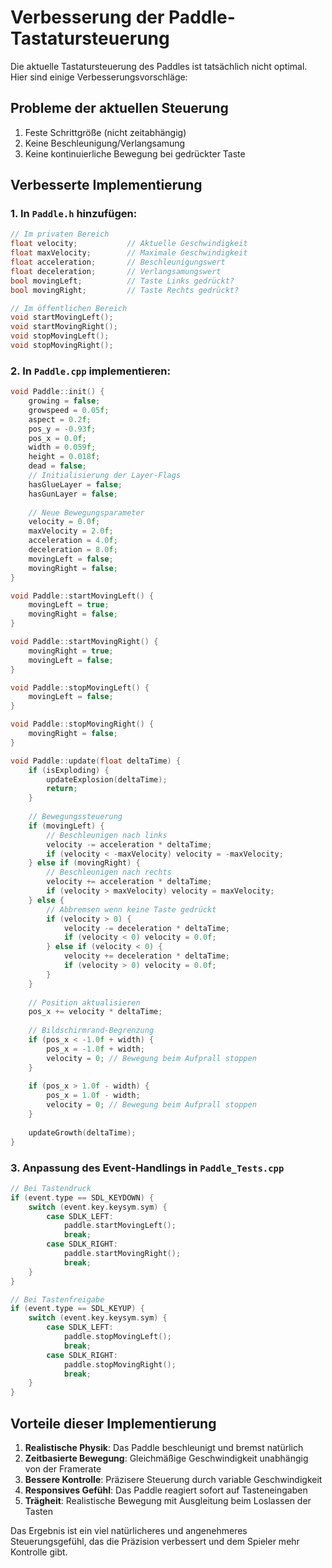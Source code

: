 # Verbesserung der Paddle-Tastatursteuerung

Die aktuelle Tastatursteuerung des Paddles ist tatsächlich nicht optimal. Hier sind einige Verbesserungsvorschläge:

## Probleme der aktuellen Steuerung

1. Feste Schrittgröße (nicht zeitabhängig)
2. Keine Beschleunigung/Verlangsamung
3. Keine kontinuierliche Bewegung bei gedrückter Taste

## Verbesserte Implementierung

### 1. In `Paddle.h` hinzufügen:

```cpp
// Im privaten Bereich
float velocity;           // Aktuelle Geschwindigkeit
float maxVelocity;        // Maximale Geschwindigkeit
float acceleration;       // Beschleunigungswert
float deceleration;       // Verlangsamungswert
bool movingLeft;          // Taste Links gedrückt?
bool movingRight;         // Taste Rechts gedrückt?

// Im öffentlichen Bereich
void startMovingLeft();
void startMovingRight();
void stopMovingLeft();
void stopMovingRight();
```

### 2. In `Paddle.cpp` implementieren:

```cpp
void Paddle::init() {
    growing = false;
    growspeed = 0.05f;
    aspect = 0.2f;
    pos_y = -0.93f;
    pos_x = 0.0f;
    width = 0.059f;
    height = 0.018f;
    dead = false;
    // Initialisierung der Layer-Flags
    hasGlueLayer = false;
    hasGunLayer = false;
    
    // Neue Bewegungsparameter
    velocity = 0.0f;
    maxVelocity = 2.0f;
    acceleration = 4.0f;
    deceleration = 8.0f;
    movingLeft = false;
    movingRight = false;
}

void Paddle::startMovingLeft() {
    movingLeft = true;
    movingRight = false;
}

void Paddle::startMovingRight() {
    movingRight = true;
    movingLeft = false;
}

void Paddle::stopMovingLeft() {
    movingLeft = false;
}

void Paddle::stopMovingRight() {
    movingRight = false;
}

void Paddle::update(float deltaTime) {
    if (isExploding) {
        updateExplosion(deltaTime);
        return;
    }
    
    // Bewegungssteuerung
    if (movingLeft) {
        // Beschleunigen nach links
        velocity -= acceleration * deltaTime;
        if (velocity < -maxVelocity) velocity = -maxVelocity;
    } else if (movingRight) {
        // Beschleunigen nach rechts
        velocity += acceleration * deltaTime;
        if (velocity > maxVelocity) velocity = maxVelocity;
    } else {
        // Abbremsen wenn keine Taste gedrückt
        if (velocity > 0) {
            velocity -= deceleration * deltaTime;
            if (velocity < 0) velocity = 0.0f;
        } else if (velocity < 0) {
            velocity += deceleration * deltaTime;
            if (velocity > 0) velocity = 0.0f;
        }
    }
    
    // Position aktualisieren
    pos_x += velocity * deltaTime;
    
    // Bildschirmrand-Begrenzung
    if (pos_x < -1.0f + width) {
        pos_x = -1.0f + width;
        velocity = 0; // Bewegung beim Aufprall stoppen
    }
    
    if (pos_x > 1.0f - width) {
        pos_x = 1.0f - width;
        velocity = 0; // Bewegung beim Aufprall stoppen
    }
    
    updateGrowth(deltaTime);
}
```

### 3. Anpassung des Event-Handlings in `Paddle_Tests.cpp`

```cpp
// Bei Tastendruck
if (event.type == SDL_KEYDOWN) {
    switch (event.key.keysym.sym) {
        case SDLK_LEFT:
            paddle.startMovingLeft();
            break;
        case SDLK_RIGHT:
            paddle.startMovingRight();
            break;
    }
}

// Bei Tastenfreigabe
if (event.type == SDL_KEYUP) {
    switch (event.key.keysym.sym) {
        case SDLK_LEFT:
            paddle.stopMovingLeft();
            break;
        case SDLK_RIGHT:
            paddle.stopMovingRight();
            break;
    }
}
```

## Vorteile dieser Implementierung

1. **Realistische Physik**: Das Paddle beschleunigt und bremst natürlich
2. **Zeitbasierte Bewegung**: Gleichmäßige Geschwindigkeit unabhängig von der Framerate
3. **Bessere Kontrolle**: Präzisere Steuerung durch variable Geschwindigkeit
4. **Responsives Gefühl**: Das Paddle reagiert sofort auf Tasteneingaben
5. **Trägheit**: Realistische Bewegung mit Ausgleitung beim Loslassen der Tasten

Das Ergebnis ist ein viel natürlicheres und angenehmeres Steuerungsgefühl, das die Präzision verbessert und dem Spieler mehr Kontrolle gibt.